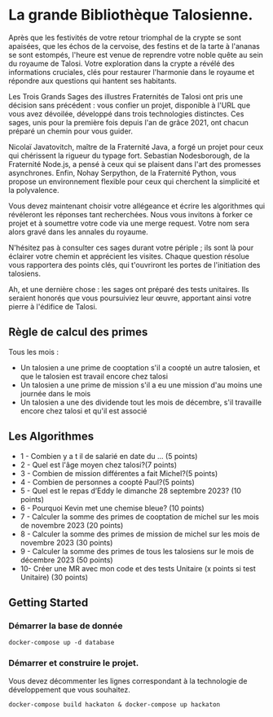 # La grande Bibliothèque Talosienne.
Après que les festivités de votre retour triomphal de la crypte se sont apaisées, que les échos de la cervoise, des festins et de la tarte à l'ananas se sont estompés, l'heure est venue de reprendre votre noble quête au sein du royaume de Talosi. Votre exploration dans la crypte a révélé des informations cruciales, clés pour restaurer l'harmonie dans le royaume et répondre aux questions qui hantent ses habitants.

Les Trois Grands Sages des illustres Fraternités de Talosi ont pris une décision sans précédent : vous confier un projet, disponible à l'URL que vous avez dévoilée, développé dans trois technologies distinctes. Ces sages, unis pour la première fois depuis l'an de grâce 2021, ont chacun préparé un chemin pour vous guider.

Nicolaï Javatovitch, maître de la Fraternité Java, a forgé un projet pour ceux qui chérissent la rigueur du typage fort. Sebastian Nodesborough, de la Fraternité Node.js, a pensé à ceux qui se plaisent dans l'art des promesses asynchrones. Enfin, Nohay Serpython, de la Fraternité Python, vous propose un environnement flexible pour ceux qui cherchent la simplicité et la polyvalence.

Vous devez maintenant choisir votre allégeance et écrire les algorithmes qui révéleront les réponses tant recherchées. Nous vous invitons à forker ce projet et à soumettre votre code via une merge request. Votre nom sera alors gravé dans les annales du royaume.

N'hésitez pas à consulter ces sages durant votre périple ; ils sont là pour éclairer votre chemin et apprécient les visites. Chaque question résolue vous rapportera des points clés, qui t'ouvriront les portes de l'initiation des talosiens.

Ah, et une dernière chose : les sages ont préparé des tests unitaires. Ils seraient honorés que vous poursuiviez leur œuvre, apportant ainsi votre pierre à l'édifice de Talosi.

## Règle de calcul des primes

Tous les mois :

* Un talosien a une prime de cooptation s'il a coopté un autre talosien, et que le talosien est travail encore chez talosi
* Un talosien a une prime de mission s'il a eu une mission d'au moins une journée dans le mois
* Un talosien a une des dividende tout les mois de décembre, s'il travaille encore chez talosi et qu'il est associé


## Les Algorithmes

* 1 - Combien y a t il de salarié en date du … (5 points) 
* 2 - Quel est l'âge moyen chez talosi?(7 points)
* 3 - Combien de mission différentes a fait Michel?(5 points)
* 4 - Combien de personnes a coopté Paul?(5 points)
* 5 - Quel est le repas d’Eddy le dimanche 28 septembre 2023? (10 points)
* 6 - Pourquoi Kevin met une chemise bleue? (10 points)
* 7 - Calculer la somme des primes de cooptation de michel sur les mois de novembre 2023 (20 points) 
* 8 - Calculer la somme des primes de mission de michel sur les mois de  novembre 2023 (30 points)  
* 9 - Calculer la somme des primes de tous les talosiens sur le mois de décembre 2023 (50 points)
* 10- Créer une MR avec mon code et des tests Unitaire (x points si test Unitaire) (30 points)


## Getting Started

### Démarrer la base de donnée

```
docker-compose up -d database
```


### Démarrer et construire le projet.

Vous devez décommenter les lignes correspondant à la technologie de développement que vous souhaitez.

```
docker-compose build hackaton & docker-compose up hackaton
```